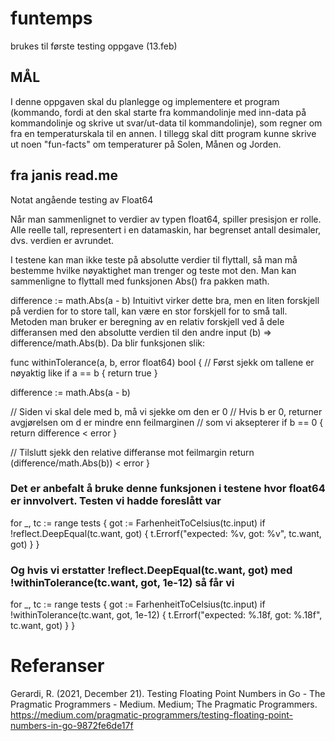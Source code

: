 # funtemps
brukes til første testing oppgave (13.feb)

## MÅL
 I denne oppgaven skal du planlegge og implementere et program (kommando, fordi at den skal starte fra kommandolinje med inn-data på kommandolinje og skrive ut svar/ut-data til kommandolinje), som regner om fra en temperaturskala til en annen. I tillegg skal ditt program kunne skrive ut noen "fun-facts" om temperaturer på Solen, Månen og Jorden.



## fra janis read.me

Notat angående testing av Float64

Når man sammenlignet to verdier av typen float64, spiller presisjon er rolle. Alle reelle tall, representert i en datamaskin, har begrenset antall desimaler, dvs. verdien er avrundet.

I testene kan man ikke teste på absolutte verdier til flyttall, så man må bestemme hvilke nøyaktighet man trenger og teste mot den. Man kan sammenligne to flyttall med funksjonen Abs() fra pakken math.

difference := math.Abs(a - b)
Intuitivt virker dette bra, men en liten forskjell på verdien for to store tall, kan være en stor forskjell for to små tall. Metoden man bruker er beregning av en relativ forskjell ved å dele differansen med den absolutte verdien til den andre input (b) => difference/math.Abs(b). Da blir funksjonen slik:

func withinTolerance(a, b, error float64) bool {
  // Først sjekk om tallene er nøyaktig like
  if a == b {
    return true
  }

  difference := math.Abs(a - b)

  // Siden vi skal dele med b, må vi sjekke om den er 0
  // Hvis b er 0, returner avgjørelsen om d er mindre enn feilmarginen
  // som vi aksepterer
  if b == 0 {
    return difference < error
  }

  // Tilslutt sjekk den relative differanse mot feilmargin
  return (difference/math.Abs(b)) < error
}

### Det er anbefalt å bruke denne funksjonen i testene hvor float64 er innvolvert. Testen vi hadde foreslått var

for _, tc := range tests {
  got := FarhenheitToCelsius(tc.input)
  if !reflect.DeepEqual(tc.want, got) {
    t.Errorf("expected: %v, got: %v", tc.want, got)
  }
}

### Og hvis vi erstatter !reflect.DeepEqual(tc.want, got) med !withinTolerance(tc.want, got, 1e-12) så får vi

for _, tc := range tests {
  got := FarhenheitToCelsius(tc.input)
  if !withinTolerance(tc.want, got, 1e-12) {
    t.Errorf("expected: %.18f, got: %.18f", tc.want, got)
  }
}


# Referanser
Gerardi, R. (2021, December 21). Testing Floating Point Numbers in Go - The Pragmatic Programmers - Medium. Medium; The Pragmatic Programmers. https://medium.com/pragmatic-programmers/testing-floating-point-numbers-in-go-9872fe6de17f
